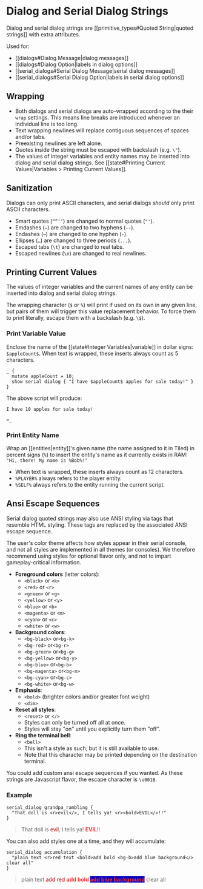 # Dialog and Serial Dialog Strings

Dialog and serial dialog strings are [[primitive_types#Quoted String|quoted strings]] with extra attributes.

Used for:

- [[dialogs#Dialog Message|dialog messages]]
- [[dialogs#Dialog Option|labels in dialog options]]
- [[serial_dialogs#Serial Dialog Message|serial dialog messages]]
- [[serial_dialogs#Serial Dialog Option|labels in serial dialog options]]

## Wrapping

- Both dialogs and serial dialogs are auto-wrapped according to the their `wrap` settings. This means line breaks are introduced whenever an individual line is too long.
- Text wrapping newlines will replace contiguous sequences of spaces and/or tabs.
- Preexisting newlines are left alone.
- Quotes inside the string must be escaped with backslash (e.g. `\"`).
- The values of integer variables and entity names may be inserted into dialog and serial dialog strings. See [[state#Printing Current Values|Variables > Printing Current Values]].

## Sanitization

Dialogs can only print ASCII characters, and serial dialogs *should* only print ASCII characters.

- Smart quotes (`“”‘’`) are changed to normal quotes (`"'`).
- Emdashes (`—`) are changed to two hyphens (`--`).
- Endashes (`–`) are changed to one hyphen (`-`).
- Ellipses (`…`) are changed to three periods (`...`).
- Escaped tabs (`\t`) are changed to real tabs.
- Escaped newlines (`\n`) are changed to real newlines.

## Printing Current Values

The values of integer variables and the current names of any entity can be inserted into dialog and serial dialog strings.

The wrapping character (`$` or `%`) will print if used on its own in any given line, but pairs of them will trigger this value replacement behavior. To force them to print literally, escape them with a backslash (e.g. `\$`).

### Print Variable Value

Enclose the name of the [[state#Integer Variables|variable]] in dollar signs: `$appleCount$`. When text is wrapped, these inserts always count as 5 characters.

```mgs
_ {
  mutate appleCount = 10;
  show serial dialog { "I have $appleCount$ apples for sale today!" }
}
```

The above script will produce:

```
I have 10 apples for sale today!

>_
```

### Print Entity Name

Wrap an [[entities|entity]]'s given name (the name assigned to it in Tiled) in percent signs (`%`) to insert the entity's name as it currently exists in RAM: `"Hi, there! My name is %Bob%!"`

- When text is wrapped, these inserts always count as 12 characters.
- `%PLAYER%` always refers to the player entity.
- `%SELF%` always refers to the entity running the current script.

## Ansi Escape Sequences

Serial dialog quoted strings may also use ANSI styling via tags that resemble HTML styling. These tags are replaced by the associated ANSI escape sequence.

The user's color theme affects how styles appear in their serial console, and not all styles are implemented in all themes (or consoles). We therefore recommend using styles for optional flavor only, and not to impart gameplay-critical information.

- **Foreground colors** (letter colors):
	- `<black>` or `<k>`
	- `<red>` or `<r>`
	- `<green>` or `<g>`
	- `<yellow>` or `<y>`
	- `<blue>` or `<b>`
	- `<magenta>` or `<m>`
	- `<cyan>` or `<c>`
	- `<white>` or `<w>`
- **Background colors**:
	- `<bg-black>` or`<bg-k>`
	- `<bg-red>` or`<bg-r>`
	- `<bg-green>` or`<bg-g>`
	- `<bg-yellow>` or`<bg-y>`
	- `<bg-blue>` or`<bg-b>`
	- `<bg-magenta>` or`<bg-m>`
	- `<bg-cyan>` or`<bg-c>`
	- `<bg-white>` or`<bg-w>`
- **Emphasis**:
	- `<bold>` (brighter colors and/or greater font weight)
	- `<dim>`
- **Reset all styles**:
	- `<reset>` or `</>`
	- Styles can only be turned off all at once.
	- Styles will stay "on" until you explicitly turn them "off".
- **Ring the terminal bell**:
	- `<bell>`
	- This isn't a style as such, but it is still available to use.
	- Note that this character may be printed depending on the destination terminal.

You could add custom ansi escape sequences if you wanted. As these strings are Javascript flavor, the escape character is `\u001B`.

### Example

```mgs
serial_dialog grandpa_rambling {
  "That doll is <r>evil</>, I tells ya! <r><bold>EVIL</>!!"
}
```

> That doll is <span style="color:#b00;">evil</span>, I tells ya! <span style="color:#f33;font-weight:bold;">EVIL</span>!!

You can also add styles one at a time, and they will accumulate:

```mgs
serial_dialog accumulation {
  "plain text <r>red text <bold>add bold <bg-b>add blue background</> clear all"
}
```

> plain text <span style="color:#b00;">add red </span><span style="color:#f33;font-weight:bold;">add bold </span><span style="color:#f33;font-weight:bold;background-color:#00b">add blue background</span> clear all
